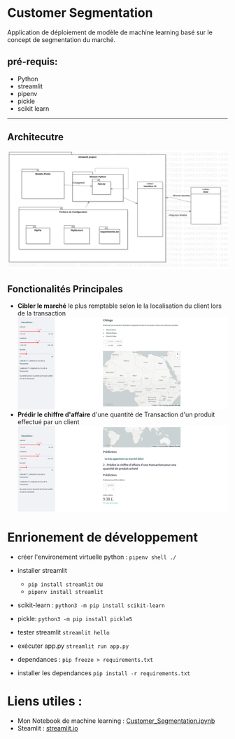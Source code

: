 # Customer Segmentation
Application de déploiement de modèle de machine learning basé sur le concept de segmentation du marché.

## pré-requis:

* Python
* streamlit
* pipenv
* pickle 
* scikit learn

---

## Architecutre
![](architechture.png) 
## Fonctionalités Principales 
* **Cibler le marché** le plus remptable selon le la 
localisation du client lors de la transaction
![](img1.png)
* **Prédir le chiffre d'affaire** d'une quantité de Transaction d'un produit effectué par un client
![](img2.png)

# Enrionement de développement

* créer l'environement virtuelle python : `pipenv shell ./`
* installer streamlit 
    * `pip install streamlit` ou
    * `pipenv install streamlit`
* scikit-learn : `python3 -m pip install scikit-learn`
* pickle: `python3 -m pip install pickle5`
* tester streamlit `streamlit hello`
* exécuter app.py `streamlit run app.py`

* dependances : `pip freeze > requirements.txt`
* installer les dependances `pip install -r requirements.txt`


# Liens utiles : 

* Mon Notebook de machine learning : [Customer_Segmentation.ipynb](https://github.com/lmlouis/IntroductionIA/blob/main/Customer_Segmentation.ipynb)
* Steamlit : [streamlit.io](https://streamlit.io/)
  